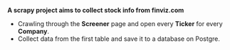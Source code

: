 **A scrapy project aims to collect stock info from finviz.com**

+ Crawling through the **Screener** page and open every **Ticker** for every **Company**.
+ Collect data from the first table and save it to a database on Postgre.
